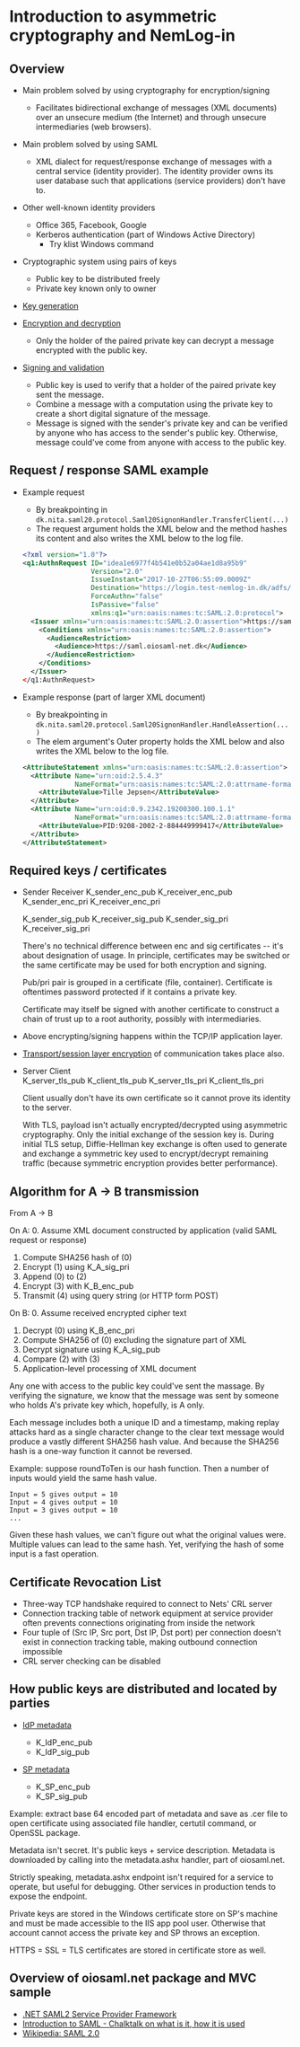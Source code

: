 # Introduction to asymmetric cryptography and NemLog-in

## Overview

- Main problem solved by using cryptography for encryption/signing
  - Facilitates bidirectional exchange of messages (XML documents) over an
    unsecure medium (the Internet) and through unsecure intermediaries (web
    browsers).

- Main problem solved by using SAML
  - XML dialect for request/response exchange of messages with a central service
    (identity provider). The identity provider owns its user database such that
    applications (service providers) don't have to.

- Other well-known identity providers
  - Office 365, Facebook, Google
  - Kerberos authentication (part of Windows Active Directory)
    - Try klist Windows command

- Cryptographic system using pairs of keys
  - Public key to be distributed freely
  - Private key known only to owner

- [Key generation](https://upload.wikimedia.org/wikipedia/commons/3/32/Public-key-crypto-1.svg)
- [Encryption and decryption](https://upload.wikimedia.org/wikipedia/commons/f/f9/Public_key_encryption.svg)
  - Only the holder of the paired private key can decrypt a message encrypted
    with the public key.
- [Signing and validation](https://upload.wikimedia.org/wikipedia/commons/2/2b/Digital_Signature_diagram.svg)
  - Public key is used to verify that a holder of the paired private key sent
    the message.
  - Combine a message with a computation using the private key to create a short
    digital signature of the message.
  - Message is signed with the sender's private key and can be verified by
    anyone who has access to the sender's public key. Otherwise, message
    could've come from anyone with access to the public key.

## Request / response SAML example

- Example request
  - By breakpointing in ```dk.nita.saml20.protocol.Saml20SignonHandler.TransferClient(...)```
  - The request argument holds the XML below and the method hashes its content
    and also writes the XML below to the log file.
  
  ```xml
  <?xml version="1.0"?>
  <q1:AuthnRequest ID="idea1e6977f4b541e0b52a04ae1d8a95b9" 
                   Version="2.0"
                   IssueInstant="2017-10-27T06:55:09.0009Z"
                   Destination="https://login.test-nemlog-in.dk/adfs/ls/" 
                   ForceAuthn="false" 
                   IsPassive="false" 
                   xmlns:q1="urn:oasis:names:tc:SAML:2.0:protocol">
    <Issuer xmlns="urn:oasis:names:tc:SAML:2.0:assertion">https://saml.oiosaml-net.dk</Issuer>
      <Conditions xmlns="urn:oasis:names:tc:SAML:2.0:assertion">
        <AudienceRestriction>
          <Audience>https://saml.oiosaml-net.dk</Audience>
        </AudienceRestriction>
      </Conditions>
    </Issuer>
  </q1:AuthnRequest>
  ```

- Example response (part of larger XML document)
  - By breakpointing in ```dk.nita.saml20.protocol.Saml20SignonHandler.HandleAssertion(...)```
  - The elem argument's Outer property holds the XML below and also writes the XML 
    below to the log file.

  ```xml
  <AttributeStatement xmlns="urn:oasis:names:tc:SAML:2.0:assertion">
    <Attribute Name="urn:oid:2.5.4.3" 
               NameFormat="urn:oasis:names:tc:SAML:2.0:attrname-format:basic">
      <AttributeValue>Tille Jepsen</AttributeValue>
    </Attribute>
    <Attribute Name="urn:oid:0.9.2342.19200300.100.1.1" 
               NameFormat="urn:oasis:names:tc:SAML:2.0:attrname-format:basic">
      <AttributeValue>PID:9208-2002-2-884449999417</AttributeValue>
    </Attribute>
  </AttributeStatement>
  ```
## Required keys / certificates

- Sender                Receiver
  K_sender_enc_pub      K_receiver_enc_pub            
  K_sender_enc_pri      K_receiver_enc_pri
  
  K_sender_sig_pub      K_receiver_sig_pub
  K_sender_sig_pri      K_receiver_sig_pri

  There's no technical difference between enc and sig certificates -- it's about
  designation of usage. In principle, certificates may be switched or the same
  certificate may be used for both encryption and signing.

  Pub/pri pair is grouped in a certificate (file, container). Certificate is 
  oftentimes password protected if it contains a private key.

  Certificate may itself be signed with another certificate to construct a chain
  of trust up to a root authority, possibly with intermediaries.
  
- Above encrypting/signing happens within the TCP/IP application layer.

- [Transport/session layer encryption](http://bpastudio.csudh.edu/fac/lpress/471/hout/netech/tcpvosi2.gif)
  of communication takes place also.
  
- Server              Client  
  K_server_tls_pub    K_client_tls_pub
  K_server_tls_pri    K_client_tls_pri

  Client usually don't have its own certificate so it cannot prove its identity
  to the server.

  With TLS, payload isn't actually encrypted/decrypted using asymmetric
  cryptography. Only the initial exchange of the session key is. During initial
  TLS setup, Diffie-Hellman key exchange is often used to generate and exchange
  a symmetric key used to encrypt/decrypt remaining traffic (because symmetric
  encryption provides better performance).

## Algorithm for A -> B transmission 

From A -> B

On A:
0. Assume XML document constructed by application (valid SAML request or response)
1. Compute SHA256 hash of (0)
2. Encrypt (1) using K_A_sig_pri
3. Append (0) to (2)
4. Encrypt (3) with K_B_enc_pub
5. Transmit (4) using query string (or HTTP form POST)

On B:
0. Assume received encrypted cipher text
1. Decrypt (0) using K_B_enc_pri
2. Compute SHA256 of (0) excluding the signature part of XML
3. Decrypt signature using K_A_sig_pub
4. Compare (2) with (3)
5. Application-level processing of XML document

Any one with access to the public key could've sent the massage. By verifying
the signature, we know that the message was sent by someone who holds A's
private key which, hopefully, is A only.

Each message includes both a unique ID and a timestamp, making replay attacks
hard as a single character change to the clear text message would produce a
vastly different SHA256 hash value. And because the SHA256 hash is a one-way
function it cannot be reversed.

Example: suppose roundToTen is our hash function. Then a number
of inputs would yield the same hash value.

``` text
Input = 5 gives output = 10
Input = 4 gives output = 10
Input = 3 gives output = 10
...
```

Given these hash values, we can't figure out what the original values were.
Multiple values can lead to the same hash. Yet, verifying the hash of some input
is a fast operation.

## Certificate Revocation List

- Three-way TCP handshake required to connect to Nets' CRL server
- Connection tracking table of network equipment at service provider often
  prevents connections originating from inside the network
- Four tuple of (Src IP, Src port, Dst IP, Dst port) per connection doesn't
  exist in connection tracking table, making outbound connection impossible
- CRL server checking can be disabled

## How public keys are distributed and located by parties

- [IdP metadata](../src/Bugfree.NemLogIn.Web/IdP-metadata)
  - K_IdP_enc_pub
  - K_IdP_sig_pub 

- [SP metadata](https://github.com/digst/OIOSAML.Net/blob/master/src/dk.nita.saml20/IdentityProviderDemo/idp-metadata/spmetadata/795b9ec9f6cc135831927187ad34f318)
  - K_SP_enc_pub
  - K_SP_sig_pub

Example: extract base 64 encoded part of metadata and save as .cer file to open
certificate using associated file handler, certutil command, or OpenSSL package.

Metadata isn't secret. It's public keys + service description. Metadata is
downloaded by calling into the metadata.ashx handler, part of oiosaml.net.

Strictly speaking, metadata.ashx endpoint isn't required for a service to
operate, but useful for debugging. Other services in production tends to expose
the endpoint.

Private keys are stored in the Windows certificate store on SP's machine and
must be made accessible to the IIS app pool user. Otherwise that account cannot
access the private key and SP throws an exception.

HTTPS = SSL = TLS certificates are stored in certificate store as well.

## Overview of oiosaml.net package and MVC sample

- [.NET SAML2 Service Provider Framework](https://svn.softwareborsen.dk/oiosaml.net/trunk/Net%20SAML2%20Service%20Provider%20Framework.docx)
- [Introduction to SAML - Chalktalk on what is it, how it is used](https://www.youtube.com/watch?v=S9BpeOmuEz4)
- [Wikipedia: SAML 2.0](https://en.wikipedia.org/wiki/SAML_2.0)